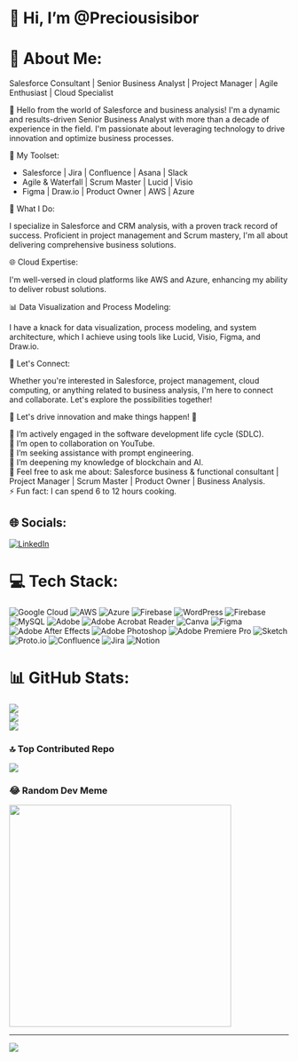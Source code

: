 # 👋 Hi, I’m @Preciousisibor
# 💫 About Me:
Salesforce Consultant | Senior Business Analyst | Project Manager | Agile Enthusiast | Cloud Specialist

👋 Hello from the world of Salesforce and business analysis! I'm a dynamic and results-driven Senior Business Analyst with more than a decade of experience in the field. I'm passionate about leveraging technology to drive innovation and optimize business processes.

🔧 My Toolset:

- Salesforce | Jira | Confluence | Asana | Slack
- Agile & Waterfall | Scrum Master | Lucid | Visio
- Figma | Draw.io | Product Owner | AWS | Azure

🚀 What I Do:

I specialize in Salesforce and CRM analysis, with a proven track record of success. Proficient in project management and Scrum mastery, I'm all about delivering comprehensive business solutions.

🌐 Cloud Expertise:

I'm well-versed in cloud platforms like AWS and Azure, enhancing my ability to deliver robust solutions.

📊 Data Visualization and Process Modeling:

I have a knack for data visualization, process modeling, and system architecture, which I achieve using tools like Lucid, Visio, Figma, and Draw.io.

💼 Let's Connect:

Whether you're interested in Salesforce, project management, cloud computing, or anything related to business analysis, I'm here to connect and collaborate. Let's explore the possibilities together!

🌟 Let's drive innovation and make things happen! 🌟

🔭 I’m actively engaged in the software development life cycle (SDLC).<br>👯 I’m open to collaboration on YouTube.<br>🤝 I’m seeking assistance with prompt engineering.<br>🌱 I’m deepening my knowledge of blockchain and AI.<br>💬 Feel free to ask me about: Salesforce business & functional consultant | Project Manager | Scrum Master | Product Owner | Business Analysis.<br>⚡ Fun fact: I can spend 6 to 12 hours cooking. 


## 🌐 Socials:
[![LinkedIn](https://img.shields.io/badge/LinkedIn-%230077B5.svg?logo=linkedin&logoColor=white)](https://linkedin.com/in/preciousisibor) 

# 💻 Tech Stack:
![Google Cloud](https://img.shields.io/badge/GoogleCloud-%234285F4.svg?style=plastic&logo=google-cloud&logoColor=white) ![AWS](https://img.shields.io/badge/AWS-%23FF9900.svg?style=plastic&logo=amazon-aws&logoColor=white) ![Azure](https://img.shields.io/badge/azure-%230072C6.svg?style=plastic&logo=microsoftazure&logoColor=white) ![Firebase](https://img.shields.io/badge/firebase-%23039BE5.svg?style=plastic&logo=firebase) ![WordPress](https://img.shields.io/badge/WordPress-%23117AC9.svg?style=plastic&logo=WordPress&logoColor=white) ![Firebase](https://img.shields.io/badge/Firebase-039BE5?style=plastic&logo=Firebase&logoColor=white) ![MySQL](https://img.shields.io/badge/mysql-%2300000f.svg?style=plastic&logo=mysql&logoColor=white) ![Adobe](https://img.shields.io/badge/adobe-%23FF0000.svg?style=plastic&logo=adobe&logoColor=white) ![Adobe Acrobat Reader](https://img.shields.io/badge/Adobe%20Acrobat%20Reader-EC1C24.svg?style=plastic&logo=Adobe%20Acrobat%20Reader&logoColor=white) ![Canva](https://img.shields.io/badge/Canva-%2300C4CC.svg?style=plastic&logo=Canva&logoColor=white) ![Figma](https://img.shields.io/badge/figma-%23F24E1E.svg?style=plastic&logo=figma&logoColor=white) ![Adobe After Effects](https://img.shields.io/badge/Adobe%20After%20Effects-9999FF.svg?style=plastic&logo=Adobe%20After%20Effects&logoColor=white) ![Adobe Photoshop](https://img.shields.io/badge/adobe%20photoshop-%2331A8FF.svg?style=plastic&logo=adobe%20photoshop&logoColor=white) ![Adobe Premiere Pro](https://img.shields.io/badge/Adobe%20Premiere%20Pro-9999FF.svg?style=plastic&logo=Adobe%20Premiere%20Pro&logoColor=white) ![Sketch](https://img.shields.io/badge/Sketch-FFB387?style=plastic&logo=sketch&logoColor=black) ![Proto.io](https://img.shields.io/badge/Proto.io-161637?style=plastic&logo=proto.io&logoColor=00e5ff) ![Confluence](https://img.shields.io/badge/confluence-%23172BF4.svg?style=plastic&logo=confluence&logoColor=white) ![Jira](https://img.shields.io/badge/jira-%230A0FFF.svg?style=plastic&logo=jira&logoColor=white) ![Notion](https://img.shields.io/badge/Notion-%23000000.svg?style=plastic&logo=notion&logoColor=white)
# 📊 GitHub Stats:
![](https://github-readme-stats.vercel.app/api?username=Preciousisibor&theme=buefy&hide_border=false&include_all_commits=false&count_private=false)<br/>
![](https://github-readme-streak-stats.herokuapp.com/?user=Preciousisibor&theme=buefy&hide_border=false)<br/>
![](https://github-readme-stats.vercel.app/api/top-langs/?username=Preciousisibor&theme=buefy&hide_border=false&include_all_commits=false&count_private=false&layout=compact)

### 🔝 Top Contributed Repo
![](https://github-contributor-stats.vercel.app/api?username=Preciousisibor&limit=5&theme=onedark&combine_all_yearly_contributions=true)

### 😂 Random Dev Meme
<img src='https://randommeme-five.vercel.app/' style="height: 400px;"/>

---
[![](https://visitcount.itsvg.in/api?id=Preciousisibor&icon=0&color=1)](https://visitcount.itsvg.in)

<!-- Proudly created with GPRM ( https://gprm.itsvg.in ) -->

<!---
Preciousisibor/Preciousisibor is a ✨ special ✨ repository because its `README.md` (this file) appears on your GitHub profile.
You can click the Preview link to take a look at your changes.
--->
